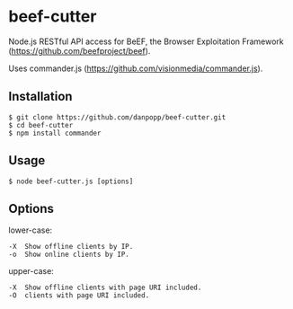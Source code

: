 beef-cutter
===========

Node.js RESTful API access for BeEF, the Browser Exploitation Framework (https://github.com/beefproject/beef).

Uses commander.js (https://github.com/visionmedia/commander.js).

## Installation
    $ git clone https://github.com/danpopp/beef-cutter.git
    $ cd beef-cutter
    $ npm install commander
    
## Usage
    $ node beef-cutter.js [options] 
    
## Options
lower-case:

    -X  Show offline clients by IP.
    -o  Show online clients by IP.
    
upper-case:

    -X  Show offline clients with page URI included.
    -O  clients with page URI included.
  
